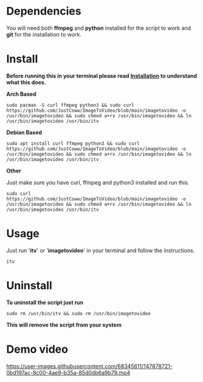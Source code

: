 # Dependencies
You will need both **ffmpeg** and **python** installed for the script to work and **git** for the installation to work.

# Install
**Before running this in your terminal please read [Installation](https://github.com/JustCoww/ImageToVideo/blob/main/Installation.md) to understand what this does.**


**Arch Based**
  ```
  sudo pacman -S curl ffmpeg python3 && sudo curl https://github.com/JustCoww/ImageToVideo/blob/main/imagetovideo -o /usr/bin/imagetovideo && sudo chmod a+rx /usr/bin/imagetovideo && ln /usr/bin/imagetovideo /usr/bin/itv
  ```
  
  
**Debian Based**
  ```
  sudo apt install curl ffmpeg python3 && sudo curl https://github.com/JustCoww/ImageToVideo/blob/main/imagetovideo -o /usr/bin/imagetovideo && sudo chmod a+rx /usr/bin/imagetovideo && ln /usr/bin/imagetovideo /usr/bin/itv
  ```
  
  
**Other**

Just make sure you have curl, ffmpeg and python3 installed and run this.
  ```
  sudo curl https://github.com/JustCoww/ImageToVideo/blob/main/imagetovideo -o /usr/bin/imagetovideo && sudo chmod a+rx /usr/bin/imagetovideo && ln /usr/bin/imagetovideo /usr/bin/itv
  ```

  # Usage
Just run '**itv**' or '**imagetovideo**' in your terminal and follow the instructions.
  ```
  itv
  ```

# Uninstall

**To uninstall the script just run**
  ```
  sudo rm /usr/bin/itv && sudo rm /usr/bin/imagetovideo
  ```
**This will remove the script from your system**


# Demo video
https://user-images.githubusercontent.com/68345611/147878721-0bd197ac-8c00-4ae9-b35a-85d0db6a9b79.mp4

